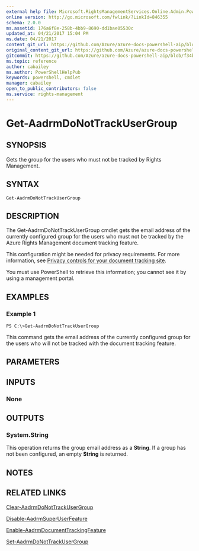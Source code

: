 ```yaml
---
external help file: Microsoft.RightsManagementServices.Online.Admin.PowerShell.dll-Help.xml
online version: http://go.microsoft.com/fwlink/?LinkId=846355
schema: 2.0.0
ms.assetid: 176a6f8e-258b-4bb9-8690-dd1bae05530c
updated_at: 04/21/2017 15:04 PM
ms.date: 04/21/2017
content_git_url: https://github.com/Azure/azure-docs-powershell-aip/blob/release-doctracking/Azure%20Information%20Protection/AADRM/vlatest/Get-AadrmDoNotTrackUserGroup.md
original_content_git_url: https://github.com/Azure/azure-docs-powershell-aip/blob/release-doctracking/Azure%20Information%20Protection/AADRM/vlatest/Get-AadrmDoNotTrackUserGroup.md
gitcommit: https://github.com/Azure/azure-docs-powershell-aip/blob/f34bcd754f9ec159ad5ec20f89432fa7fad4a9a6
ms.topic: reference
author: cabailey
ms.author: PowerShellHelpPub
keywords: powershell, cmdlet
manager: cabailey
open_to_public_contributors: false
ms.service: rights-management
---
```


# Get-AadrmDoNotTrackUserGroup

## SYNOPSIS
Gets the group for the users who must not be tracked by Rights Management.

## SYNTAX

```
Get-AadrmDoNotTrackUserGroup
```

## DESCRIPTION
The Get-AadrmDoNotTrackUserGroup cmdlet gets the email address of the currently configured group for the users who must not be tracked by the Azure Rights Management document tracking feature. 

This configuration might be needed for privacy requirements. For more information, see [Privacy controls for your document tracking site](https://docs.microsoft.com/information-protection/rms-client/client-admin-guide-document-tracking#privacy-controls-for-your-document-tracking-site).

You must use PowerShell to retrieve this information; you cannot see it by using a management portal. 

## EXAMPLES

### Example 1
```
PS C:\>Get-AadrmDoNotTrackUserGroup
```

This command gets the email address of the currently configured group for the users who will not be tracked with the document tracking feature.

## PARAMETERS

## INPUTS

### None


## OUTPUTS

### System.String
This operation returns the group email address as a **String**. If a group has not been configured, an empty **String** is returned.

## NOTES

## RELATED LINKS

[Clear-AadrmDoNotTrackUserGroup](./Clear-AadrmDoNotTrackUserGroup.md)

[Disable-AadrmSuperUserFeature](./Disable-AadrmSuperUserFeature.md)

[Enable-AadrmDocumentTrackingFeature](./Enable-AadrmDocumentTrackingFeature.md)

[Set-AadrmDoNotTrackUserGroup](./Set-AadrmDoNotTrackUserGroup.md)
